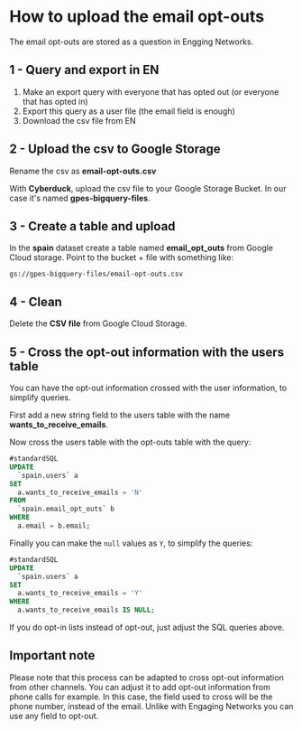 # How to upload the email opt-outs

The email opt-outs are stored as a question in Engging Networks.

## 1 - Query and export in EN

1. Make an export query with everyone that has opted out (or everyone that has opted in)
2. Export this query as a user file (the email field is enough)
3. Download the csv file from EN

## 2 - Upload the csv to Google Storage

Rename the csv as **email-opt-outs.csv**

With **Cyberduck**, upload the csv file to your Google Storage Bucket. In our case it's named **gpes-bigquery-files**.

## 3 - Create a table and upload

In the **spain** dataset create a table named **email_opt_outs** from Google Cloud storage. Point to the bucket + file with something like:

```text
gs://gpes-bigquery-files/email-opt-outs.csv
```

## 4 - Clean

Delete the **CSV file** from Google Cloud Storage.

## 5 - Cross the opt-out information with the users table

You can have the opt-out information crossed with the user information, to simplify queries.

First add a new string field to the users table with the name **wants_to_receive_emails**.

Now cross the users table with the opt-outs table with the query:

```sql
#standardSQL
UPDATE
  `spain.users` a
SET
  a.wants_to_receive_emails = 'N'
FROM
  `spain.email_opt_outs` b
WHERE
  a.email = b.email;
```

Finally you can make the `null` values as `Y`, to simplify the queries:

```sql
#standardSQL
UPDATE
  `spain.users` a
SET
  a.wants_to_receive_emails = 'Y'
WHERE
  a.wants_to_receive_emails IS NULL;
```

If you do opt-in lists instead of opt-out, just adjust the SQL queries above.

## Important note

Please note that this process can be adapted to cross opt-out information from other channels. You can adjust it to add opt-out information from phone calls for example. In this case, the field used to cross will be the phone number, instead of the email. Unlike with Engaging Networks you can use any field to opt-out.
